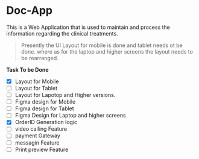 # Doc-App
This is a Web Application that is used to maintain and process the information regarding the clinical treatments.
>Presently the UI Layout for mobile is done and tablet needs ot be done. where as for the laptop and higher screens the layout needs to be rearranged.

**Task To be Done**
- [x] Layout for Mobile
- [ ] Layout for Tablet
- [ ] Layout for Lapotop and Higher versions.
- [ ] Figma design for Mobile
- [ ] Figma design for Tablet
- [ ] Figma Design for Laptop and higher screens
- [X] OrderID Generation logic
- [ ] video calling Feature
- [ ] payment Gateway
- [ ] messagin Feature
- [ ] Print preview Feature
